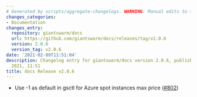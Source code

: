 ```yaml
---
# Generated by scripts/aggregate-changelogs. WARNING: Manual edits to this files will be overwritten.
changes_categories:
- Documentation
changes_entry:
  repository: giantswarm/docs
  url: https://github.com/giantswarm/docs/releases/tag/v2.0.6
  version: 2.0.6
  version_tag: v2.0.6
date: '2021-02-09T11:51:04'
description: Changelog entry for giantswarm/docs version 2.0.6, published on 09 February
  2021, 11:51
title: docs Release v2.0.6
---
```


- Use -1 as default in gsctl for Azure spot instances max price ([#802](https://github.com/giantswarm/docs/pull/802))
